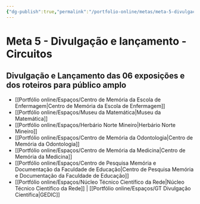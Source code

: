 ```yaml
---
{"dg-publish":true,"permalink":"/portfolio-online/metas/meta-5-divulgacao-e-lancamento-circuitos/","tags":["💼/🎯"],"created":"2024-02-14T12:36:19.434-03:00","updated":"2024-02-05T11:28:48.422-03:00"}
---
```



# Meta 5 - Divulgação e lançamento - Circuitos

## Divulgação e Lançamento das 06 exposições e dos roteiros para público amplo

- [[Portfólio online/Espaços/Centro de Memória da Escola de Enfermagem\|Centro de Memória da Escola de Enfermagem]]
- [[Portfólio online/Espaços/Museu da Matemática\|Museu da Matemática]]
- [[Portfólio online/Espaços/Herbário Norte Mineiro\|Herbário Norte Mineiro]]
- [[Portfólio online/Espaços/Centro de Memória da Odontologia\|Centro de Memória da Odontologia]]
- [[Portfólio online/Espaços/Centro de Memória da Medicina\|Centro de Memória da Medicina]]
- [[Portfólio online/Espaços/Centro de Pesquisa Memória e Documentação da Faculdade de Educação\|Centro de Pesquisa Memória e Documentação da Faculdade de Educação]]
- [[Portfólio online/Espaços/Núcleo Técnico Científico da Rede\|Núcleo Técnico Científico da Rede]] | [[Portfólio online/Espaços/GT Divulgação Científica\|GEDIC]]